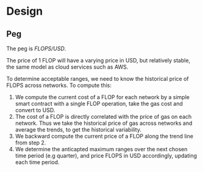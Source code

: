 # Design

## Peg

The peg is *FLOPS/USD*.

The price of 1 FLOP will have a varying price in USD, but relatively stable, the same model as cloud services such as AWS.

To determine acceptable ranges, we need to know the historical price of FLOPS across networks. To compute this:

1. We compute the current cost of a FLOP for each network by a simple smart contract with a single FLOP operation, take the gas cost and convert to USD.
2. The cost of a FLOP is directly correlated with the price of gas on each network. Thus we take the historical price of gas across networks and average the trends, to get the historical variability.
3. We backward compute the current price of a FLOP along the trend line from step 2.
4. We determine the anticapted maximum ranges over the next chosen time period (e.g quarter), and price FLOPS in USD accordingly, updating each time period.

